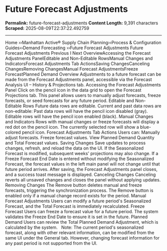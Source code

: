 # Future Forecast Adjustments

**Permalink:** future-forecast-adjustments
**Content Length:** 9,391 characters
**Scraped:** 2025-08-09T22:37:22.492759

---

Home &rsaquo;&rsaquo;Manhattan Active® Supply Chain Planning&rsaquo;&rsaquo;Process &amp; Configuration Guides&rsaquo;&rsaquo;Demand Forecasting ››Future Forecast Adjustments Future Forecast Adjustments Previous&nbsp;I&nbsp;Next OverviewAccessing the Forecast Adjustments PanelEditable and Non-Editable RowsManual Changes and IndicatorsForecast Adjustments Tab ActionsSaving ChangesCanceling ChangesRemoving ChangesManual Forecast AdjustmentsFreeze ForecastPlanned Demand Overview Adjustments to a future forecast can be made from the Forecast Adjustments panel, accessible via the Forecast Analysis UI &ndash; History & Projections tab. Accessing the Forecast Adjustments Panel Click on the pencil icon in the data grid to open the Forecast Projections tab. This panel allows users to manually adjust forecasts, freeze forecasts, or seed forecasts for any future period. Editable and Non-Editable Rows Future data rows are editable. Current and past data rows are non-editable: Past data rows will have the pencil icon disabled (gray). Editable rows will have the pencil icon enabled (black). Manual Changes and Indicators Rows with manual changes or freeze forecasts will display a red dot on the pencil icon. The currently selected row will show a blue-colored pencil icon. Forecast Adjustments Tab Actions Users can: Manually adjust forecasts. Freeze forecast values. View Planned Demand Quantity and Total Forecast values. Saving Changes Save updates to process changes, refresh, and reload the data on the UI. If the Seasonalized Forecast is modified, subsequent weeks&#39; projections may also change. If a Freeze Forecast End Date is entered without modifying the Seasonalized Forecast, the forecast values in the left main panel will not change until that future period arrives. After saving, the Forecast Adjustments panel closes, and a success toast message is displayed. Canceling Changes Canceling reverts all unsaved changes and closes the panel without applying updates. Removing Changes The Remove button deletes manual and freeze forecasts, triggering the synchronization process. The Remove button is enabled only if a manual change record exists for the period. Manual Forecast Adjustments Users can modify a future period&#39;s Seasonalized Forecast, and the Total Forecast is immediately recalculated. Freeze Forecast Users can freeze a forecast value for a future period. The system validates the Freeze End Date to ensure it is set in the future. Planned Demand Users can review the Total Planned Demand Adjustment, which is calculated by the system. &nbsp; Note:&nbsp;The current period&#39;s seasonalized forecast, along with other relevant information, can be modified from the same UI under the General tab. However, changing forecast information for any past period&nbsp;is not supported from the UI. &nbsp; &nbsp;